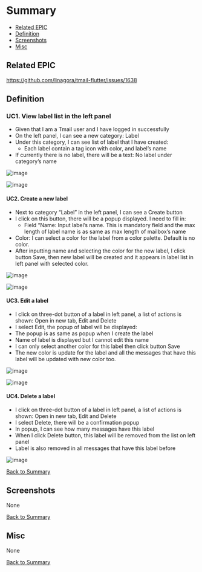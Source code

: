 # Summary

* [Related EPIC](#related-epic)
* [Definition](#definition)
* [Screenshots](#screenshots)
* [Misc](#misc)

## Related EPIC

https://github.com/linagora/tmail-flutter/issues/1638

## Definition
### UC1. View label list in the left panel
- Given that I am a Tmail user and I have logged in successfully
- On the left panel, I can see a new category: Label
- Under this category, I can see list of label that I have created:
   - Each label contain a tag icon with color, and label’s name
- If currently there is no label, there will be a text: No label under category’s name

![image](https://user-images.githubusercontent.com/68209176/226865639-544eb439-a3a4-4d7c-9401-4d3ea026d8f8.png)

![image](https://user-images.githubusercontent.com/68209176/226865809-ee148cc0-8ea5-4f8d-8023-b963e5112ea4.png)


#### UC2. Create a new label
- Next to category “Label” in the left panel, I can see a Create button
- I click on this button, there will be a popup displayed. I need to fill in:
   - Field “Name: Input label’s name. This is mandatory field and the max length of label name is as same as max length of mailbox’s name
- Color: I can select a color for the label from a  color palette. Default is no color.
- After inputting  name and selecting the color for the new label, I click button Save, then new label will be created and it appears in label list in left panel with selected color.

![image](https://user-images.githubusercontent.com/68209176/226866143-e99884e7-db1e-46e6-918b-b1b539e7cea0.png)

![image](https://user-images.githubusercontent.com/68209176/226866188-a40d43d6-460f-4972-85be-114b69ceb9d7.png)


#### UC3. Edit a label 
- I click on three-dot button of a label in left panel, a list of actions is shown: Open in new tab, Edit and Delete
- I select Edit, the popup of label will be displayed:
- The popup is as same as popup when I create the label
- Name of label is displayed but I cannot edit this name
- I can only select another color for this label then click button Save
- The new color is update for the label and all the messages that have this label will be updated with new color too.

![image](https://user-images.githubusercontent.com/68209176/226866342-6be723c5-c096-4b0e-905e-8517c77eee2d.png)

![image](https://user-images.githubusercontent.com/68209176/226866412-3d5aca75-e290-4bb4-a8b5-676577571ef0.png)


#### UC4. Delete a label 
- I click on three-dot button of a label in left panel, a list of actions is shown: Open in new tab, Edit and Delete
- I select Delete, there will be a confirmation popup
- In popup, I can see how many messages have this label
- When I click Delete button, this label will be removed from the list on left panel
- Label is also removed in all messages that have this label before

![image](https://user-images.githubusercontent.com/68209176/226866469-88584cdd-1d74-46cf-80e8-4e8febc358d7.png)


[Back to Summary](#summary)

## Screenshots

None

[Back to Summary](#summary)

## Misc

None

[Back to Summary](#summary)
